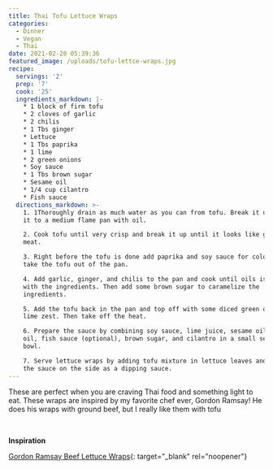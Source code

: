 ```yaml
---
title: Thai Tofu Lettuce Wraps
categories:
  - Dinner
  - Vegan
  - Thai
date: 2021-02-20 05:39:36
featured_image: /uploads/tofu-lettce-wraps.jpg
recipe:
  servings: '2'
  prep: '7'
  cook: '25'
  ingredients_markdown: |-
    * 1 block of firm tofu
    * 2 cloves of garlic
    * 2 chilis
    * 1 Tbs ginger
    * Lettuce
    * 1 Tbs paprika
    * 1 lime
    * 2 green onions
    * Soy sauce
    * 1 Tbs brown sugar
    * Sesame oil
    * 1/4 cup cilantro
    * Fish sauce
  directions_markdown: >-
    1. 1Thoroughly drain as much water as you can from tofu. Break it up and add
    it to a medium flame pan with oil.

    2. Cook tofu until very crisp and break it up until it looks like ground
    meat.

    3. Right before the tofu is done add paprika and soy sauce for color. Then
    take the tofu out of the pan.

    4. Add garlic, ginger, and chilis to the pan and cook until oils is infused
    with the ingredients. Then add some brown sugar to caramelize the
    ingredients.

    5. Add the tofu back in the pan and top off with some diced green onions and
    lime zest. Then take off the heat.

    6. Prepare the sauce by combining soy sauce, lime juice, sesame oil, olive
    oil, fish sauce (optional), brown sugar, and cilantro in a small serving
    bowl.

    7. Serve lettuce wraps by adding tofu mixture in lettuce leaves and serve
    the sauce on the side as a dipping sauce.
---
```


These are perfect when you are craving Thai food and something light to eat. These wraps are inspired by my favorite chef ever, Gordon Ramsay\! He does his wraps with ground beef, but I really like them with tofu

&nbsp;

**Inspiration**

[Gordon Ramsay Beef Lettuce Wraps](https://www.youtube.com/watch?v=UzFoThs2Qpw){: target="_blank" rel="noopener"}
